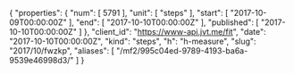 {
  "properties": {
    "num": [
      5791
    ],
    "unit": [
      "steps"
    ],
    "start": [
      "2017-10-09T00:00:00Z"
    ],
    "end": [
      "2017-10-10T00:00:00Z"
    ],
    "published": [
      "2017-10-10T00:00:00Z"
    ]
  },
  "client_id": "https://www-api.jvt.me/fit",
  "date": "2017-10-10T00:00:00Z",
  "kind": "steps",
  "h": "h-measure",
  "slug": "2017/10/fwzkp",
  "aliases": [
    "/mf2/995c04ed-9789-4193-ba6a-9539e46998d3/"
  ]
}
